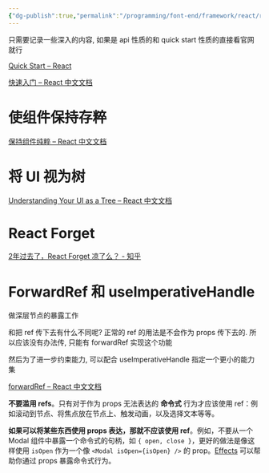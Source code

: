 ```yaml
---
{"dg-publish":true,"permalink":"/programming/font-end/framework/react/react/"}
---
```



只需要记录一些深入的内容, 如果是 api 性质的和 quick start 性质的直接看官网就行

[Quick Start – React](https://react.dev/learn)

[快速入门 – React 中文文档](https://zh-hans.react.dev/learn)

# 使组件保持存粹

[保持组件纯粹 – React 中文文档](https://zh-hans.react.dev/learn/keeping-components-pure)

# 将 UI 视为树

[Understanding Your UI as a Tree – React 中文文档](https://zh-hans.react.dev/learn/understanding-your-ui-as-a-tree)

# React Forget

[2年过去了，React Forget 凉了么？ - 知乎](https://zhuanlan.zhihu.com/p/663197428)

# ForwardRef 和 useImperativeHandle

做深层节点的暴露工作

和把 ref 传下去有什么不同呢? 正常的 ref 的用法是不会作为 props 传下去的. 所以应该没有办法传, 只能有 forwardRef 实现这个功能

然后为了进一步约束能力, 可以配合 useImperativeHandle 指定一个更小的能力集

[forwardRef – React 中文文档](https://zh-hans.react.dev/reference/react/forwardRef#usage)

**不要滥用 refs**。只有对于作为 props 无法表达的 **命令式** 行为才应该使用 ref：例如滚动到节点、将焦点放在节点上、触发动画，以及选择文本等等。

**如果可以将某些东西使用 props 表达，那就不应该使用 ref**。例如，不要从一个 Modal 组件中暴露一个命令式的句柄，如 `{ open, close }`，更好的做法是像这样使用 `isOpen` 作为一个像 `<Modal isOpen={isOpen} />` 的 prop。[Effects](https://zh-hans.react.dev/learn/synchronizing-with-effects) 可以帮助你通过 props 暴露命令式行为。
